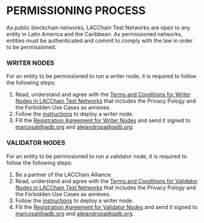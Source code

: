 # PERMISSIONING PROCESS

As public blockchain networks, LACChain Test Networks are open to any entity in Latin America and the Caribbean. As permissioned networks, entities must be authenticated and commit to comply with the law in order to be permissioned. 

### WRITER NODES

For an entity to be permissioned to run a writer node, it is required to follow the following steps:

1. Read, understand and agree with the [Terms and Conditions for Writer Nodes in LACChain Test Networks](https://github.com/lacchain/pantheon-network/blob/master/TERMS_AND_COND_WRITER_NODE.md) that includes the Privacy Pology and the Forbidden Use Cases as annexes. 
2. Follow the [instructions](https://github.com/lacchain/pantheon-network/blob/master/README.md) to deploy a writer node. 
3. Fill the [Registration Agreement for Writer Nodes](https://github.com/lacchain/pantheon-network/blob/master/AGREEMENT_VAL_NODE.md) and send it signed to marcosal@iadb.org and alejandropa@iadb.org.


### VALIDATOR NODES

For an entity to be permissioned to run a validator node, it is required to follow the following steps:

1.  Be a partner of the LACChain Alliance.  
2. Read, understand and agree with the [Terms and Conditions for Validator Nodes in LACChain Test Networks](https://github.com/lacchain/pantheon-network/blob/master/TERMS_AND_COND_VAL_NODE.md) that includes the Privacy Pology and the Forbidden Use Cases as annexes.  
3. Follow the [instructions](https://github.com/lacchain/pantheon-network/blob/master/README.md) to deploy a writer node.  
4. Fill the [Registration Agreement for Validator Nodes](https://github.com/lacchain/pantheon-network/blob/master/AGREEMENT_VAL_NODE.md) and send it signed to marcosal@iadb.org and alejandropa@iadb.org.





